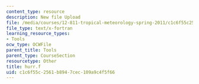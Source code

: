 ```yaml
---
content_type: resource
description: New file Upload
file: /media/courses/12-811-tropical-meteorology-spring-2011/c1c6f55c2561b8947cec109a9c4f5f66_hurr.f
file_type: text/x-fortran
learning_resource_types:
- Tools
ocw_type: OCWFile
parent_title: Tools
parent_type: CourseSection
resourcetype: Other
title: hurr.f
uid: c1c6f55c-2561-b894-7cec-109a9c4f5f66
---
```


